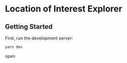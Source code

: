 # Location of Interest Explorer


## Getting Started

First, run the development server:

```bash
yarn dev
```

open 